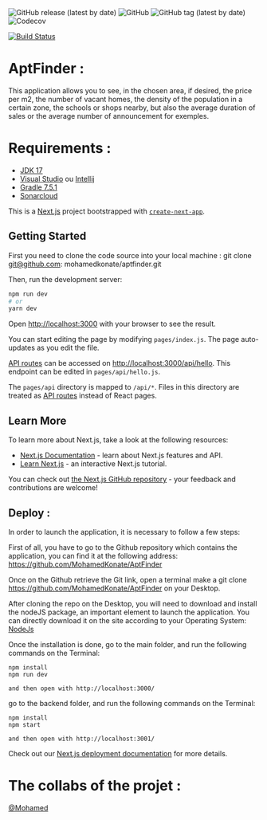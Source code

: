 <img alt="GitHub release (latest by date)" src="https://img.shields.io/github/v/release/mohamedkonate/aptfinder">
<img alt="GitHub" src="https://img.shields.io/github/license/mohamedkonate/aptfinder">
<img alt="GitHub tag (latest by date)" src="https://img.shields.io/github/v/tag/mohamedkonate/aptfinder?color=orange">
<img alt="Codecov" src="https://img.shields.io/codecov/c/github/mohamedkonate/aptfinder">


[![Build Status](https://app.travis-ci.com/MohamedKonate/AptFinder.svg?branch=main)](https://app.travis-ci.com/MohamedKonate/AptFinder)

# AptFinder :

This application allows you to see, in the chosen area, if desired, the price per m2, the number of vacant homes, the density of the population in a certain zone, the schools or shops nearby, but also the average duration of sales or the average number of announcement for exemples.
 

# Requirements :
 
- [JDK 17](https://www.oracle.com/java/technologies/javase/jdk17-archive-downloads.html)
- [Visual Studio](https://code.visualstudio.com/) ou [Intellij](https://www.jetbrains.com/fr-fr/idea/)
- [Gradle 7.5.1](https://gradle.org/releases/)
- [Sonarcloud](https://www.sonarsource.com/products/sonarcloud/)

This is a [Next.js](https://nextjs.org/) project bootstrapped with [`create-next-app`](https://github.com/vercel/next.js/tree/canary/packages/create-next-app).

## Getting Started

First you need to clone the code source into your local machine :
git clone git@github.com: mohamedkonate/aptfinder.git

Then, run the development server:

```bash
npm run dev
# or
yarn dev
```

Open [http://localhost:3000](http://localhost:3000) with your browser to see the result.

You can start editing the page by modifying `pages/index.js`. The page auto-updates as you edit the file.

[API routes](https://nextjs.org/docs/api-routes/introduction) can be accessed on [http://localhost:3000/api/hello](http://localhost:3000/api/hello). This endpoint can be edited in `pages/api/hello.js`.

The `pages/api` directory is mapped to `/api/*`. Files in this directory are treated as [API routes](https://nextjs.org/docs/api-routes/introduction) instead of React pages.

## Learn More

To learn more about Next.js, take a look at the following resources:

- [Next.js Documentation](https://nextjs.org/docs) - learn about Next.js features and API.
- [Learn Next.js](https://nextjs.org/learn) - an interactive Next.js tutorial.

You can check out [the Next.js GitHub repository](https://github.com/vercel/next.js/) - your feedback and contributions are welcome!

## Deploy :

In order to launch the application, it is necessary to follow a few steps:

First of all, you have to go to the Github repository which contains the application, you can find it at the following address: https://github.com/MohamedKonate/AptFinder

Once on the Github retrieve the Git link, open a terminal make a git clone https://github.com/MohamedKonate/AptFinder on your Desktop.

After cloning the repo on the Desktop, you will need to download and install the nodeJS package, an important element to launch the application. You can directly download it on the site according to your Operating System: [NodeJs](https://nodejs.org/fr/download/current/)


Once the installation is done, go to the main folder, and run the following commands on the Terminal:
```
npm install
npm run dev

and then open with http://localhost:3000/
```
go to the backend folder, and run the following commands on the Terminal:
```
npm install
npm start

and then open with http://localhost:3001/

```
Check out our [Next.js deployment documentation](https://nextjs.org/docs/deployment) for more details.

# The collabs of the projet :

[@Mohamed](https://github.com/MohamedKonate)

